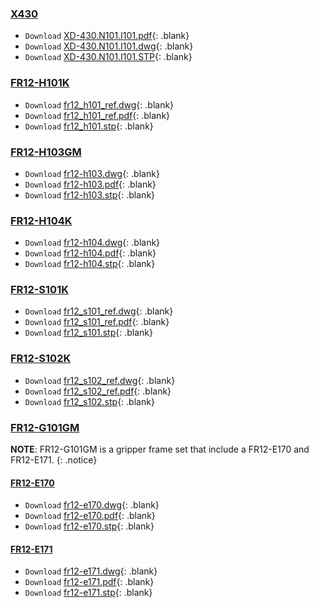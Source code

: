 
### [X430](#x430)
- `Download` [XD-430.N101.I101.pdf]{: .blank}
- `Download` [XD-430.N101.I101.dwg]{: .blank}
- `Download` [XD-430.N101.I101.STP]{: .blank}

### [FR12-H101K](#fr12-h101k)
- `Download` [fr12_h101_ref.dwg]{: .blank} 
- `Download` [fr12_h101_ref.pdf]{: .blank} 
- `Download` [fr12_h101.stp]{: .blank} 

### [FR12-H103GM](#fr12-h103gm)
- `Download` [fr12-h103.dwg]{: .blank} 
- `Download` [fr12-h103.pdf]{: .blank} 
- `Download` [fr12-h103.stp]{: .blank} 

### [FR12-H104K](#fr12-h104k)
- `Download` [fr12-h104.dwg]{: .blank} 
- `Download` [fr12-h104.pdf]{: .blank} 
- `Download` [fr12-h104.stp]{: .blank} 

### [FR12-S101K](#fr12-s101k)
- `Download` [fr12_s101_ref.dwg]{: .blank} 
- `Download` [fr12_s101_ref.pdf]{: .blank} 
- `Download` [fr12_s101.stp]{: .blank}

### [FR12-S102K](#fr12-s102k)
- `Download` [fr12_s102_ref.dwg]{: .blank} 
- `Download` [fr12_s102_ref.pdf]{: .blank} 
- `Download` [fr12_s102.stp]{: .blank} 

### [FR12-G101GM](#fr12-g101gm)

**NOTE**: FR12-G101GM is a gripper frame set that include a FR12-E170 and FR12-E171.
{: .notice}

#### [FR12-E170](#fr12-e170)
- `Download` [fr12-e170.dwg]{: .blank} 
- `Download` [fr12-e170.pdf]{: .blank} 
- `Download` [fr12-e170.stp]{: .blank} 

#### [FR12-E171](#fr12-e171)
- `Download` [fr12-e171.dwg]{: .blank}
- `Download` [fr12-e171.pdf]{: .blank}
- `Download` [fr12-e171.stp]{: .blank}

[XD-430.N101.I101.pdf]: https://www.robotis.com/service/download.php?no=2080
[XD-430.N101.I101.dwg]: https://www.robotis.com/service/download.php?no=2079
[XD-430.N101.I101.STP]: https://www.robotis.com/service/download.php?no=2081

[fr12_h101_ref.dwg]: https://www.robotis.com/service/download.php?no=311
[fr12_h101_ref.pdf]: https://www.robotis.com/service/download.php?no=312
[fr12_h101.stp]: https://www.robotis.com/service/download.php?no=313

[fr12-h103.dwg]: https://www.robotis.com/service/download.php?no=643
[fr12-h103.pdf]: https://www.robotis.com/service/download.php?no=644
[fr12-h103.stp]: https://www.robotis.com/service/download.php?no=645

[fr12-h104.dwg]: https://www.robotis.com/service/download.php?no=646 
[fr12-h104.pdf]: https://www.robotis.com/service/download.php?no=647
[fr12-h104.stp]: https://www.robotis.com/service/download.php?no=648

[fr12_s101_ref.dwg]: https://www.robotis.com/service/download.php?no=314
[fr12_s101_ref.pdf]: https://www.robotis.com/service/download.php?no=315
[fr12_s101.stp]: https://www.robotis.com/service/download.php?no=316

[fr12_s102_ref.dwg]: https://www.robotis.com/service/download.php?no=317
[fr12_s102_ref.pdf]: https://www.robotis.com/service/download.php?no=318
[fr12_s102.stp]: https://www.robotis.com/service/download.php?no=319

[fr12-e170.dwg]: https://www.robotis.com/service/download.php?no=637
[fr12-e170.pdf]: https://www.robotis.com/service/download.php?no=638
[fr12-e170.stp]: https://www.robotis.com/service/download.php?no=639

[fr12-e171.dwg]: https://www.robotis.com/service/download.php?no=640
[fr12-e171.pdf]: https://www.robotis.com/service/download.php?no=641
[fr12-e171.stp]: https://www.robotis.com/service/download.php?no=642
